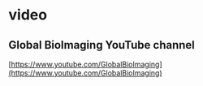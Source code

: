 # video
## Global BioImaging YouTube channel
[https://www.youtube.com/GlobalBioImaging](https://www.youtube.com/GlobalBioImaging)

